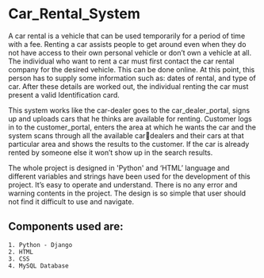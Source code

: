 # Car_Rental_System

A car rental is a vehicle that can be used temporarily for a period of time with a fee.
Renting a car assists people to get around even when they do not have access to their own
personal vehicle or don’t own a vehicle at all. The individual who want to rent a car must first
contact the car rental company for the desired vehicle. This can be done online. At this point,
this person has to supply some information such as: dates of rental, and type of car. After these
details are worked out, the individual renting the car must present a valid Identification card.

This system works like the car-dealer goes to the car_dealer_portal, signs up and
uploads cars that he thinks are available for renting. Customer logs in to the customer_portal,
enters the area at which he wants the car and the system scans through all the available cardealers and their cars at that particular area and shows the results to the customer. If the car is already rented by someone else it won’t show up in the search results.

The whole project is designed in 'Python' and ‘HTML’ language and different variables and strings
have been used for the development of this project. It’s easy to operate and understand. There
is no any error and warning contents in the project. The design is so simple that user should not
find it difficult to use and navigate.

## Components used are:
    1. Python - Django
    2. HTML
    3. CSS
    4. MySQL Database
